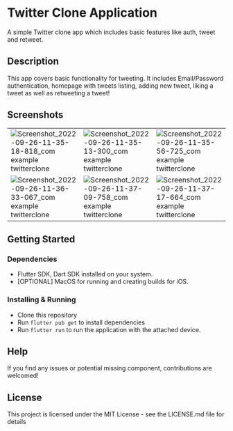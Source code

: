 # Twitter Clone Application

A simple Twitter clone app which includes basic features like auth, tweet and retweet.

## Description

This app covers basic functionality for tweeting. 
It includes Email/Password authentication, homepage with tweets listing, adding new tweet, liking a tweet as well as retweeting a tweet!

## Screenshots
|   |   |   |
|---|---|---|
|![Screenshot_2022-09-26-11-35-18-818_com example twitterclone](https://user-images.githubusercontent.com/81812726/192205552-47f0abbc-6b04-4fa4-a8b6-ef3fe65dd180.jpg)|![Screenshot_2022-09-26-11-35-13-300_com example twitterclone](https://user-images.githubusercontent.com/81812726/192205561-6bd67eec-cc17-442e-a751-c3ef4d560516.jpg)|![Screenshot_2022-09-26-11-35-56-725_com example twitterclone](https://user-images.githubusercontent.com/81812726/192205569-e718f831-8674-4951-b2f8-36c2748de2bf.jpg)|
![Screenshot_2022-09-26-11-36-33-067_com example twitterclone](https://user-images.githubusercontent.com/81812726/192205575-940e4a17-1c82-4038-b9c9-9cbee12d5356.jpg)|![Screenshot_2022-09-26-11-37-09-758_com example twitterclone](https://user-images.githubusercontent.com/81812726/192205579-d721f590-2e58-4511-8f11-94d450310232.jpg)|![Screenshot_2022-09-26-11-37-17-664_com example twitterclone](https://user-images.githubusercontent.com/81812726/192205581-5424df72-416c-4870-a521-351155ebeb8b.jpg)|

## Getting Started

### Dependencies

- Flutter SDK, Dart SDK installed on your system.
- [OPTIONAL] MacOS for running and creating builds for iOS.

### Installing & Running

- Clone this repository
- Run `flutter pub get` to install dependencies
- Run `flutter run` to run the application with the attached device.

## Help

If you find any issues or potential missing component, contributions are welcomed!

## License

This project is licensed under the MIT License - see the LICENSE.md file for details
